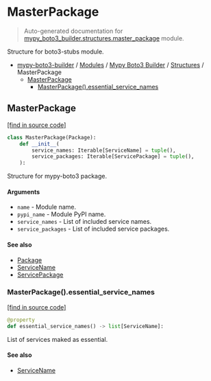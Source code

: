 # MasterPackage

> Auto-generated documentation for [mypy_boto3_builder.structures.master_package](https://github.com/vemel/mypy_boto3_builder/blob/main/mypy_boto3_builder/structures/master_package.py) module.

Structure for boto3-stubs module.

- [mypy-boto3-builder](../../README.md#mypy_boto3_builder) / [Modules](../../MODULES.md#mypy-boto3-builder-modules) / [Mypy Boto3 Builder](../index.md#mypy-boto3-builder) / [Structures](index.md#structures) / MasterPackage
    - [MasterPackage](#masterpackage)
        - [MasterPackage().essential_service_names](#masterpackageessential_service_names)

## MasterPackage

[[find in source code]](https://github.com/vemel/mypy_boto3_builder/blob/main/mypy_boto3_builder/structures/master_package.py#L12)

```python
class MasterPackage(Package):
    def __init__(
        service_names: Iterable[ServiceName] = tuple(),
        service_packages: Iterable[ServicePackage] = tuple(),
    ):
```

Structure for mypy-boto3 package.

#### Arguments

- `name` - Module name.
- `pypi_name` - Module PyPI name.
- `service_names` - List of included service names.
- `service_packages` - List of included service packages.

#### See also

- [Package](package.md#package)
- [ServiceName](../service_name.md#servicename)
- [ServicePackage](service_package.md#servicepackage)

### MasterPackage().essential_service_names

[[find in source code]](https://github.com/vemel/mypy_boto3_builder/blob/main/mypy_boto3_builder/structures/master_package.py#L31)

```python
@property
def essential_service_names() -> list[ServiceName]:
```

List of services maked as essential.

#### See also

- [ServiceName](../service_name.md#servicename)
